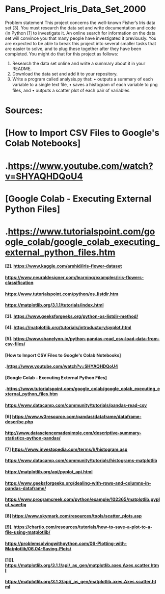 # Pans_Project_Iris_Data_Set_2000
Problem statement This project concerns the well-known Fisher’s Iris data set [3].
You must research the data set and write documentation and code (in Python [1] to investigate it.
An online search for information on the data set will convince you that many people have investigated it previously. 
You are expected to be able to break this project into several smaller tasks that are easier to solve,
and to plug these together after they have been completed.
You might do that for this project as follows:
1. Research the data set online and write a summary about it in your README.
2. Download the data set and add it to your repository.
3. Write a program called analysis.py that: 
  • outputs a summary of each variable to a single text ﬁle,
  • saves a histogram of each variable to png ﬁles, and 
  • outputs a scatter plot of each pair of variables. 
  
  # Sources:
 # [How to Import CSV Files to Google's Colab Notebooks]
 # .https://www.youtube.com/watch?v=SHYAQHDQoU4
 # [Google Colab - Executing External Python Files]
 # .https://www.tutorialspoint.com/google_colab/google_colab_executing_external_python_files.htm
 #### [2]. https://www.kaggle.com/arshid/iris-flower-dataset
#### https://www.neuraldesigner.com/learning/examples/iris-flowers-classification
#### https://www.tutorialspoint.com/python/os_listdir.htm
#### https://matplotlib.org/3.1.1/tutorials/index.html
#### [3]. https://www.geeksforgeeks.org/python-os-listdir-method/
#### [4]. https://matplotlib.org/tutorials/introductory/pyplot.html
#### [5]. https://www.shanelynn.ie/python-pandas-read_csv-load-data-from-csv-files/
#### [How to Import CSV Files to Google's Colab Notebooks]
 #### .https://www.youtube.com/watch?v=SHYAQHDQoU4
 #### [Google Colab - Executing External Python Files]
 #### .https://www.tutorialspoint.com/google_colab/google_colab_executing_external_python_files.htm
#### https://www.datacamp.com/community/tutorials/pandas-read-csv
#### [6] https://www.w3resource.com/pandas/dataframe/dataframe-describe.php
#### http://www.datasciencemadesimple.com/descriptive-summary-statistics-python-pandas/
#### [7] https://www.investopedia.com/terms/h/histogram.asp
#### https://www.datacamp.com/community/tutorials/histograms-matplotlib
#### https://matplotlib.org/api/pyplot_api.html
#### https://www.geeksforgeeks.org/dealing-with-rows-and-columns-in-pandas-dataframe/
#### https://www.programcreek.com/python/example/102365/matplotlib.pyplot.savefig
#### [8] https://www.skymark.com/resources/tools/scatter_plots.asp
#### [9]. https://chartio.com/resources/tutorials/how-to-save-a-plot-to-a-file-using-matplotlib/
#### https://problemsolvingwithpython.com/06-Plotting-with-Matplotlib/06.04-Saving-Plots/
#### [10]. https://matplotlib.org/3.1.1/api/_as_gen/matplotlib.axes.Axes.scatter.html
#### https://matplotlib.org/3.1.3/api/_as_gen/matplotlib.axes.Axes.scatter.html






 
